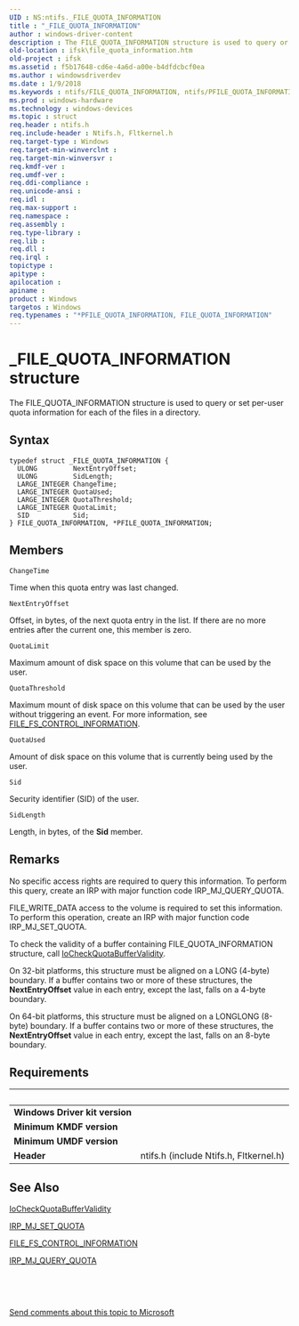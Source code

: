 ```yaml
---
UID : NS:ntifs._FILE_QUOTA_INFORMATION
title : "_FILE_QUOTA_INFORMATION"
author : windows-driver-content
description : The FILE_QUOTA_INFORMATION structure is used to query or set per-user quota information for each of the files in a directory.
old-location : ifsk\file_quota_information.htm
old-project : ifsk
ms.assetid : f5b17648-cd6e-4a6d-a00e-b4dfdcbcf0ea
ms.author : windowsdriverdev
ms.date : 1/9/2018
ms.keywords : ntifs/FILE_QUOTA_INFORMATION, ntifs/PFILE_QUOTA_INFORMATION, PFILE_QUOTA_INFORMATION structure pointer [Installable File System Drivers], fileinformationstructures_38604040-0780-47f3-88b3-aef3e3eab993.xml, ifsk.file_quota_information, FILE_QUOTA_INFORMATION structure [Installable File System Drivers], *PFILE_QUOTA_INFORMATION, _FILE_QUOTA_INFORMATION, FILE_QUOTA_INFORMATION, PFILE_QUOTA_INFORMATION
ms.prod : windows-hardware
ms.technology : windows-devices
ms.topic : struct
req.header : ntifs.h
req.include-header : Ntifs.h, Fltkernel.h
req.target-type : Windows
req.target-min-winverclnt : 
req.target-min-winversvr : 
req.kmdf-ver : 
req.umdf-ver : 
req.ddi-compliance : 
req.unicode-ansi : 
req.idl : 
req.max-support : 
req.namespace : 
req.assembly : 
req.type-library : 
req.lib : 
req.dll : 
req.irql : 
topictype : 
apitype : 
apilocation : 
apiname : 
product : Windows
targetos : Windows
req.typenames : "*PFILE_QUOTA_INFORMATION, FILE_QUOTA_INFORMATION"
---
```


# _FILE_QUOTA_INFORMATION structure
The FILE_QUOTA_INFORMATION structure is used to query or set per-user quota information for each of the files in a directory.

## Syntax
````
typedef struct _FILE_QUOTA_INFORMATION {
  ULONG         NextEntryOffset;
  ULONG         SidLength;
  LARGE_INTEGER ChangeTime;
  LARGE_INTEGER QuotaUsed;
  LARGE_INTEGER QuotaThreshold;
  LARGE_INTEGER QuotaLimit;
  SID           Sid;
} FILE_QUOTA_INFORMATION, *PFILE_QUOTA_INFORMATION;
````

## Members


`ChangeTime`

Time when this quota entry was last changed.

`NextEntryOffset`

Offset, in bytes, of the next quota entry in the list. If there are no more entries after the current one, this member is zero.

`QuotaLimit`

Maximum amount of disk space on this volume that can be used by the user.

`QuotaThreshold`

Maximum mount of disk space on this volume that can be used by the user without triggering an event. For more information, see <a href="..\ntifs\ns-ntifs-_file_fs_control_information.md">FILE_FS_CONTROL_INFORMATION</a>.

`QuotaUsed`

Amount of disk space on this volume that is currently being used by the user.

`Sid`

Security identifier (SID) of the user.

`SidLength`

Length, in bytes, of the <b>Sid</b> member.

## Remarks
No specific access rights are required to query this information. To perform this query, create an IRP with major function code IRP_MJ_QUERY_QUOTA. 

FILE_WRITE_DATA access to the volume is required to set this information. To perform this operation, create an IRP with major function code IRP_MJ_SET_QUOTA. 

To check the validity of a buffer containing FILE_QUOTA_INFORMATION structure, call <a href="..\ntifs\nf-ntifs-iocheckquotabuffervalidity.md">IoCheckQuotaBufferValidity</a>. 

On 32-bit platforms, this structure must be aligned on a LONG (4-byte) boundary. If a buffer contains two or more of these structures, the <b>NextEntryOffset</b> value in each entry, except the last, falls on a 4-byte boundary. 

On 64-bit platforms, this structure must be aligned on a LONGLONG (8-byte) boundary. If a buffer contains two or more of these structures, the <b>NextEntryOffset</b> value in each entry, except the last, falls on an 8-byte boundary.

## Requirements
| &nbsp; | &nbsp; |
| ---- |:---- |
| **Windows Driver kit version** |  |
| **Minimum KMDF version** |  |
| **Minimum UMDF version** |  |
| **Header** | ntifs.h (include Ntifs.h, Fltkernel.h) |

## See Also

<a href="..\ntifs\nf-ntifs-iocheckquotabuffervalidity.md">IoCheckQuotaBufferValidity</a>

<a href="https://msdn.microsoft.com/library/windows/hardware/ff549401">IRP_MJ_SET_QUOTA</a>

<a href="..\ntifs\ns-ntifs-_file_fs_control_information.md">FILE_FS_CONTROL_INFORMATION</a>

<a href="https://msdn.microsoft.com/library/windows/hardware/ff549293">IRP_MJ_QUERY_QUOTA</a>

 

 

<a href="mailto:wsddocfb@microsoft.com?subject=Documentation%20feedback [ifsk\ifsk]:%20FILE_QUOTA_INFORMATION structure%20 RELEASE:%20(1/9/2018)&amp;body=%0A%0APRIVACY STATEMENT%0A%0AWe use your feedback to improve the documentation. We don't use your email address for any other purpose, and we'll remove your email address from our system after the issue that you're reporting is fixed. While we're working to fix this issue, we might send you an email message to ask for more info. Later, we might also send you an email message to let you know that we've addressed your feedback.%0A%0AFor more info about Microsoft's privacy policy, see http://privacy.microsoft.com/en-us/default.aspx." title="Send comments about this topic to Microsoft">Send comments about this topic to Microsoft</a>